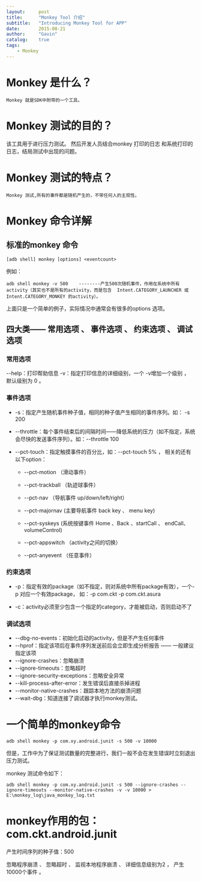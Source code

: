 ```yaml
---
layout:     post
title:      "Monkey Tool 介绍"
subtitle:   "Introducing Monkey Tool for APP"
date:       2015-08-21
author:     "Gavin"
catalog:    true
tags:
    - Monkey
---
```



# Monkey 是什么？

    Monkey 就是SDK中附带的一个工具。



# Monkey 测试的目的？



该工具用于进行压力测试。 然后开发人员结合monkey 打印的日志 和系统打印的日志，结局测试中出现的问题。



# Monkey 测试的特点？

    Monkey 测试,所有的事件都是随机产生的，不带任何人的主观性。



# Monkey 命令详解



## 标准的monkey 命令

```
[adb shell] monkey [options] <eventcount> 
```



例如：



    adb shell monkey -v 500    --------产生500次随机事件，作用在系统中所有activity（其实也不是所有的activity，而是包含  Intent.CATEGORY_LAUNCHER 或Intent.CATEGORY_MONKEY 的activity）。

上面只是一个简单的例子，实际情况中通常会有很多的options 选项。




## 四大类—— 常用选项 、 事件选项 、 约束选项 、 调试选项



### 常用选项



--help：打印帮助信息
-v：指定打印信息的详细级别，一个 -v增加一个级别 ， 默认级别为 0 。



### 事件选项




* -s：指定产生随机事件种子值，相同的种子值产生相同的事件序列。如： -s 200
* --throttle：每个事件结束后的间隔时间——降低系统的压力（如不指定，系统会尽快的发送事件序列）。如：--throttle 100
* --pct-touch：指定触摸事件的百分比，如：--pct-touch 5% ， 相关的还有以下option：

  *  --pct-motion <percent> （滑动事件）

  * --pct-trackball <percent> （轨迹球事件） 

  * --pct-nav <percent> （导航事件 up/down/left/right）

  * --pct-majornav <percent> (主要导航事件 back key 、 menu key)

  * --pct-syskeys <percent> (系统按键事件 Home 、Back 、startCall 、 endCall、 volumeControl)

  * --pct-appswitch <percent> （activity之间的切换）

  * --pct-anyevent <percent>（任意事件）





### 约束选项

* -p：指定有效的package（如不指定，则对系统中所有package有效），一个-p 对应一个有效package， 如：-p com.ckt -p com.ckt.asura

* -c：activity必须至少包含一个指定的category，才能被启动，否则启动不了





### 调试选项

* --dbg-no-events：初始化启动的activity，但是不产生任何事件
* --hprof：指定该项后在事件序列发送前后会立即生成分析报告  —— 一般建议指定该项
* --ignore-crashes：忽略崩溃
* --ignore-timeouts：忽略超时
* --ignore-security-exceptions：忽略安全异常
* --kill-process-after-error：发生错误后直接杀掉进程
* --monitor-native-crashes：跟踪本地方法的崩溃问题
* --wait-dbg：知道连接了调试器才执行monkey测试。



# 一个简单的monkey命令



```
adb shell monkey -p com.xy.android.junit -s 500 -v 10000
```



但是，工作中为了保证测试数量的完整进行，我们一般不会在发生错误时立刻退出压力测试。



monkey 测试命令如下：

```
adb shell monkey -p com.xy.android.junit -s 500 --ignore-crashes --ignore-timeouts --monitor-native-crashes -v -v 10000 > E:\monkey_log\java_monkey_log.txt
```



# monkey作用的包：com.ckt.android.junit



产生时间序列的种子值：500

忽略程序崩溃 、 忽略超时 、 监视本地程序崩溃 、 详细信息级别为2 ， 产生 10000个事件 。


